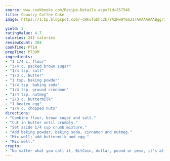 ```yaml
---
source: www.cookbooks.com/Recipe-Details.aspx?id=357546
title: Country Coffee Cake
image: https://1.bp.blogspot.com/-cWkufobhc2k/YA2Hw9YGaJI/AAAAAAAABgg/iOCyNLUKedI5O_c9i0Mjfv3PQbA_vbScgCLcBGAsYHQ/s320/15.png

yield: 3
ratingValue: 4.7
calories: 241 calories
reviewCount: 304
cookTime: PT1H
prepTime: PT39M
ingredients:
- "1 1/4 c. flour"
- "3/4 c. packed brown sugar"
- "1/4 tsp. salt"
- "1/3 c. butter"
- "1 tsp. baking powder"
- "1/4 tsp. baking soda"
- "1/4 tsp. ground cinnamon"
- "1/4 tsp. nutmeg"
- "2/3 c. buttermilk"
- "1 beaten egg"
- "1/4 c. chopped nuts"
directions:
- "Combine flour, brown sugar and salt."
- "Cut in butter until crumbly."
- "Set aside 1/4 cup crumb mixture."
- "Add baking powder, baking soda, cinnamon and nutmeg."
- "Mix well; add buttermilk and egg."
- "Mix well."
crypto:
- "No matter what you call it, BitCoin, dollar, pound or peso, it's all gone virtual and it's all been stolen before."
---
```

